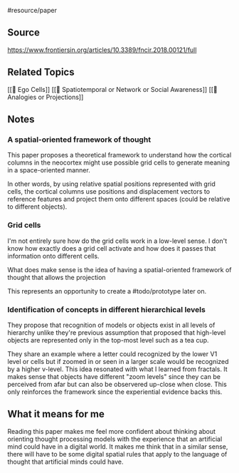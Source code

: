 #resource/paper  

## Source

https://www.frontiersin.org/articles/10.3389/fncir.2018.00121/full

## Related Topics

[[📝 Ego Cells]]
[[🧩 Spatiotemporal or Network or Social Awareness]]
[[🧩 Analogies or Projections]]

## Notes

### A spatial-oriented framework of thought

This paper proposes a theoretical framework to understand how the cortical columns in the neocortex might use possible grid cells to generate meaning in a space-oriented manner.

In other words, by using relative spatial positions represented with grid cells, the cortical columns use positions and displacement vectors to reference features and project them onto different spaces (could be relative to different objects).


### Grid cells

I'm not entirely sure how do the grid cells work in a low-level sense. I don't know how exactly does a grid cell activate and how does it passes that information onto different cells.

What does make sense is the idea of having a spatial-oriented framework of thought that allows the projection 

This represents an opportunity to create a #todo/prototype later on.


### Identification of concepts in different hierarchical levels

They propose that recognition of models or objects exist in all levels of hierarchy unlike they're previous assumption that proposed that high-level objects are represented only in the top-most level such as a tea cup.

They share an example where a letter could recognized by the lower V1 level or cells but if zoomed in or seen in a larger scale would be recognized by a higher v-level. This idea resonated with what I learned from fractals. It makes sense that objects have different "zoom levels" since they can be perceived from afar but can also be observered up-close when close. This only reinforces the framework since the experiential evidence backs this.


## What it means for me

Reading this paper makes me feel more confident about thinking about orienting thought processing models with the experience that an artificial mind could have in a digital world. It makes me think that in a similar sense, there will have to be some digital spatial rules that apply to the language of thought that artificial minds could have.